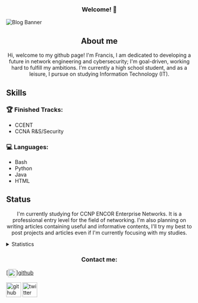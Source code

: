 <h3 align="center">Welcome! 👋</h3>


![Blog Banner](https://user-images.githubusercontent.com/75497349/107654987-1b261a00-6cbe-11eb-8525-35e6958078b4.png)  

<h2 align="center">About me</h2>

<p align="center">
Hi, welcome to my github page! I'm Francis, I am dedicated to developing a future in network engineering and cybersecurity; I'm goal-driven, working hard to fulfill my ambitions. I'm currently a high school student, and as a 
leisure, I pursue on studying Information Technology (IT).
</p>

## Skills

### 🏆 Finished Tracks:
- CCENT
- CCNA R&S/Security

### 💻 Languages:
- Bash
- Python
- Java
- HTML

## Status

<p align="center">
I'm currently studying for CCNP ENCOR Enterprise Networks. It is a professional entry level for the field of networking. I'm also planning on writing articles containing useful and informative contents, I'll try my best to post projects and articles even if I'm currently focusing with my studies. 
</p>

<details>
  <summary>Statistics</summary>
  <br/>
  <a href="https://github.com/FrancisIGP/github-readme-stats"><img alt="FrancisIGP's GitHub Stats" src="https://github-readme-stats.vercel.app/api/?username=FrancisIGP&layout=compact&show_icons=true&include_all_commits=true&hide_border=true&theme=radical" /></a>
  <br/>
</details>

<h3 align="center">Contact me:</h3>

[<img align="center" alt="Francis | Github" width="22px" src="https://image.flaticon.com/icons/svg/733/733553.svg" />][github](https://github.com/FrancisIGP)

[<img src='https://cdn.jsdelivr.net/npm/simple-icons@3.0.1/icons/github.svg' alt='github' height='40'>](https://github.com/FrancisIGP) [<img src='https://cdn.jsdelivr.net/npm/simple-icons@3.0.1/icons/twitter.svg' alt='twitter' height='40'>](https://twitter.com/Francis_IGP)  
